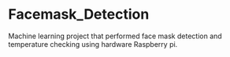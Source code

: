 # Facemask_Detection
Machine learning project that performed face mask detection and temperature checking using hardware Raspberry pi.
